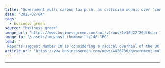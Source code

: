```yaml
---
title: "Government mulls carbon tax push, as criticism mounts over 'contemptuous' coal mine decision"
date: "2021-02-04"
tags: 
  - business green
source: "business green"
image_url: "https://www.businessgreen.com/api/v1/wps/1e16d22/26df6cba-15d7-48f0-8ea2-5ed520036844/2/coal-transfer-185x114.JPG"
image_fp: "/assets/img/post_thumbnails/146.JPG"
lead: "
 Reports suggest Number 10 is considering a radical overhaul of the UK's carbon taxes in a bid to spark global climate action ahead of COP26 Summit ..."
article_url: "https://www.businessgreen.com/news/4026730/government-mulls-carbon-tax-push-criticism-mounts-contemptuous-coal-decision"
---
```


---
